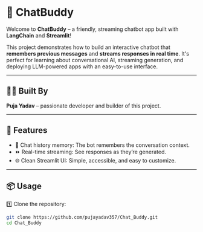 # 🤖 ChatBuddy

Welcome to **ChatBuddy** – a friendly, streaming chatbot app built with **LangChain** and **Streamlit**!  

This project demonstrates how to build an interactive chatbot that **remembers previous messages** and **streams responses in real time**. It's perfect for learning about conversational AI, streaming generation, and deploying LLM-powered apps with an easy-to-use interface.

---

## 👩‍💻 Built By

**Puja Yadav** – passionate developer and builder of this project.  


---

## 🚀 Features

- 🧠 Chat history memory: The bot remembers the conversation context.
- ⏩ Real-time streaming: See responses as they’re generated.
- 🌐 Clean Streamlit UI: Simple, accessible, and easy to customize.

---

## 📦 Usage

1️⃣ Clone the repository:

```bash
git clone https://github.com/pujayadav357/Chat_Buddy.git
cd Chat_Buddy
